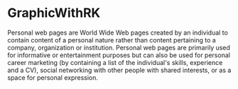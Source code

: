 # GraphicWithRK
Personal web pages are World Wide Web pages created by an individual to contain content of a personal nature rather than content pertaining to a company, organization or institution. Personal web pages are primarily used for informative or entertainment purposes but can also be used for personal career marketing (by containing a list of the individual's skills, experience and a CV), social networking with other people with shared interests, or as a space for personal expression.
